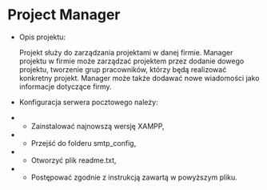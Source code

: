 # Project Manager

- Opis projektu:

  Projekt służy do zarządzania projektami w danej firmie. Manager projektu w firmie może zarządzać projektem przez dodanie dowego projektu, tworzenie grup pracowników, którzy będą realizować konkretny projekt. Manager może także dodawać nowe wiadomości jako informacje dotyczące firmy.

- Konfiguracja serwera pocztowego należy:

- - Zainstalować najnowszą wersję XAMPP,

- - Przejść do folderu smtp_config,

- - Otworzyć plik readme.txt,

- - Postępować zgodnie z instrukcją zawartą w powyższym pliku.
